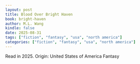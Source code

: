 ```yaml
---
layout: post
title: Blood Over Bright Haven
book: bright-haven
author: M.L. Wang
kindle: false
date: 2025-08-31
tags: ["fiction", "fantasy", "usa", "north america"]
categories: ["fiction", "fantasy", "usa", "north america"]
---
```

Read in 2025. 
Origin: United States of America
Fantasy
